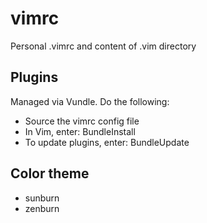 # vimrc

Personal .vimrc and content of .vim directory

## Plugins
Managed via Vundle. Do the following:
* Source the vimrc config file
* In Vim, enter: BundleInstall
* To update plugins, enter: BundleUpdate

## Color theme
* sunburn
* zenburn
